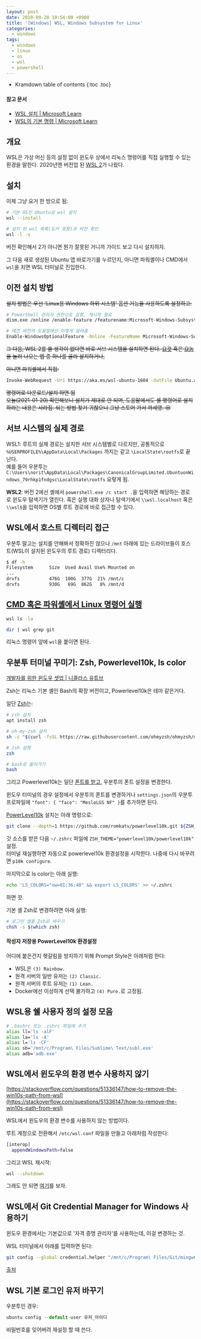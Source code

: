 ```yaml
---
layout: post
date: 2018-09-20 10:54:00 +0900
title: '[Windows] WSL, Windows Subsystem for Linux'
categories:
  - windows
tags:
  - windows
  - linux
  - os
  - wsl
  - powershell
---
```


* Kramdown table of contents
{:toc .toc}

#### 참고 문서

- [WSL 설치 \| Microsoft Learn](https://docs.microsoft.com/ko-kr/windows/wsl/install)
- [WSL의 기본 명령 \| Microsoft Learn](https://docs.microsoft.com/ko-kr/windows/wsl/basic-commands)


## 개요

WSL은 가상 머신 등의 설정 없이 윈도우 상에서 리눅스 명령어를 직접 실행할 수 있는 환경을 말한다. 2020년엔 버전업 된 [WSL 2](https://docs.microsoft.com/ko-kr/windows/wsl/compare-versions)가 나왔다.


## 설치

이제 그냥 요거 한 방으로 됨:

```bash
# 기본 OS인 Ubuntu로 wsl 설치
wsl --install

# 설치 된 wsl 목록(도커 포함)과 버전 확인
wsl -l -v
```

버전 확인해서 2가 아니면 뭔가 잘못된 거니까 가이드 보고 다시 설치하자.

그 다음 새로 생성된 Ubuntu 앱 바로가기를 누르던지, 아니면 파워셸이나 CMD에서 `wsl`을 치면 WSL 터미널로 진입한다.


## 이전 설치 방법

~~설치 방법은 우선 'Linux용 Windows 하위 시스템' 옵션 기능을 사용하도록 설정하고:~~

```bash
# PowerShell 관리자 권한으로 실행, 재시작 필요
dism.exe /online /enable-feature /featurename:Microsoft-Windows-Subsystem-Linux /all /norestart

# 예전 버전의 도움말에선 이렇게 알랴줌
Enable-WindowsOptionalFeature -Online -FeatureName Microsoft-Windows-Subsystem-Linux
```

~~그 다음, WSL 2를 쓸 생각이 없다면 바로 서브 시스템을 설치하면 된다. [요것](https://aka.ms/wslstore) 혹은 [요놈](ms-windows-store://collection/?CollectionId=LinuxDistros)을 눌러 나오는 앱 중 하나를 골라 설치하거나,~~

~~아니면 파워셸에서 직접:~~

```bash
Invoke-WebRequest -Uri https://aka.ms/wsl-ubuntu-1604 -OutFile Ubuntu.appx -UseBasicParsing
```

~~명령어로 다운로드/설치 하면 됨~~  
~~오늘(2021-01-20) 확인해보니 설치가 제대로 안 되며, 도움말에서도 셸 명령어로 설치하라는 내용은 사라짐. 되는 방법 찾기 귀찮으니 그냥 스토어 가서 까세영. 😒~~


## 서브 시스템의 실제 경로

WSL1: 루트의 실제 경로는 설치한 서브 시스템별로 다르지만, 공통적으로 `%USERPROFILE%\AppData\Local\Packages` 까지는 같고 `\LocalState\rootfs`로 끝난다.  
예를 들어 우분투는 `C:\Users\norit\AppData\Local\Packages\CanonicalGroupLimited.UbuntuonWindows_79rhkp1fndgsc\LocalState\rootfs` 요렇게 됨.

**WSL2**: 버전 2에선 셸에서 `powershell.exe /c start .`을 입력하면 해당하는 경로로 윈도우 탐색기가 열린다. 혹은 실행 대화 상자나 탐색기에서 `\\wsl.localhost` 혹은 `\\wsl$`을 입력하면 OS별 루트 경로에 바로 접근할 수 있다.


## WSL에서 호스트 디렉터리 접근

우분투 말고는 설치를 안해봐서 정확하진 않으나 `/mnt` 아래에 있는 드라이브들이 호스트(WSL이 설치된 윈도우의 루트 경로) 디렉터리다.

```bash
$ df -h
Filesystem      Size  Used Avail Use% Mounted on
...
drvfs           476G  100G  377G  21% /mnt/c
drvfs           930G   69G  862G   8% /mnt/d
```


## [CMD 혹은 파워셸에서 Linux 명령어 실행](https://docs.microsoft.com/ko-kr/windows/wsl/filesystems#run-linux-tools-from-a-windows-command-line)

```bash
wsl ls -la

dir | wsl grep git
```

리눅스 명령어 앞에 `wsl`을 붙이면 된다.


## 우분투 터미널 꾸미기: Zsh, Powerlevel10k, ls color

[개발자를 위한 윈도우 셋업 \| 니콜라스 유튜브](https://nomadcoders.co/windows-setup-for-developers/lectures/1833)

Zsh는 리눅스 기본 셸인 Bash의 확장 버전이고, Powerlevel10k은 테마 같은거다.

일단 [Zsh](https://github.com/ohmyzsh/ohmyzsh/wiki/Installing-ZSH)는:

```bash
# zsh 설치
apt install zsh

# oh-my-zsh 설치
sh -c "$(curl -fsSL https://raw.githubusercontent.com/ohmyzsh/ohmyzsh/master/tools/install.sh)"

# zsh 실행
zsh

# bash로 돌아가기
bash
```

그리고 Powerlevel10k는 일단 [폰트를 받고](https://github.com/romkatv/powerlevel10k/#user-content-fonts), 우분투의 폰트 설정을 변경한다.  

윈도우 터미널의 경우 설정에서 우분투의 폰트를 변경하거나 `settings.json`의 우분투 프로파일에 `"font": { "face": "MesloLGS NF" }`를 추가하면 된다.

[PowerLevel10k](https://github.com/romkatv/powerlevel10k/#oh-my-zsh) 설치는 아래 명령으로:

```bash
git clone --depth=1 https://github.com/romkatv/powerlevel10k.git ${ZSH_CUSTOM:-$HOME/.oh-my-zsh/custom}/themes/powerlevel10k
```

깃 소스를 받은 다음 `~/.zshrc` 파일에 `ZSH_THEME="powerlevel10k/powerlevel10k"` 설정.  
터미널 재실행하면 자동으로 powerlevel10k 환경설정을 시작한다. 나중에 다시 바꾸려면 `p10k configure`.

마지막으로 ls color는 아래 실행:

```bash
echo 'LS_COLORS="ow=01;36;40" && export LS_COLORS' >> ~/.zshrc
```

하면 끗.

기본 셸 Zsh로 변경하려면 아래 실행:

```bash
# 로그인 셸을 Zsh로 바꾸기
chsh -s $(which zsh)
```

#### 작성자 저장용 PowerLevel10k 환경설정

어디에 붙은건지 헷갈림을 방지하기 위해 Prompt Style은 아래처럼 한다:

- WSL은 `(3) Rainbow.`
- 원격 서버의 일반 유저는 `(2) Classic.`
- 원격 서버의 루트 유저는 `(1) Lean.`
- Docker에선 이상하게 선택 불가하고 `(4) Pure.`로 고정됨.


## WSL용 쉘 사용자 정의 설정 모음

```bash
# .bashrc 또는 .zshrc 파일에 추가
alias ll='ls -alF'
alias la='ls -A'
alias l='ls -CF'
alias sb='/mnt/c/Program\ Files/Sublime\ Text/subl.exe'
alias adb='adb.exe'
```


## WSL에서 윈도우의 환경 변수 사용하지 않기

[https://stackoverflow.com/questions/51336147/how-to-remove-the-win10s-path-from-wsl](https://stackoverflow.com/questions/51336147/how-to-remove-the-win10s-path-from-wsl)

WSL에서 윈도우의 환경 변수를 사용하지 않는 방법이다.

루트 계정으로 전환해서 `/etc/wsl.conf` 파일을 만들고 아래처럼 작성한다:

```bash
[interop]
  appendWindowsPath=false
```

그리고 WSL 재시작:

```bash
wsl --shutdown
```

그래도 안 되면 [여기](https://docs.microsoft.com/ko-kr/windows/wsl/filesystems#disable-interoperability)를 보자.


## WSL에서 Git Credential Manager for Windows 사용하기

윈도우 환경에서는 기본값으로 '자격 증명 관리자'를 사용하는데, 이걸 변경하는 것.

WSL 터미널에서 아래를 입력하면 된다:

```bash
git config --global credential.helper "/mnt/c/Program\ Files/Git/mingw64/libexec/git-core/git-credential-manager-core.exe"
```

[출처](https://stackoverflow.com/questions/45925964/how-to-use-git-credential-store-on-wsl-ubuntu-on-windows)


## WSL 기본 로그인 유저 바꾸기

우분투인 경우:

```js
ubuntu config --default-user 유저_아이디
```

비밀번호를 잊어버려 재설정 할 때 쓴다.


